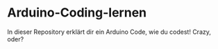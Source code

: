 # Arduino-Coding-lernen
In dieser Repository erklärt dir ein Arduino Code, wie du codest! Crazy, oder?
